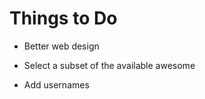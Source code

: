 Things to Do
============

*   Better web design

*   Select a subset of the available awesome

*   Add usernames